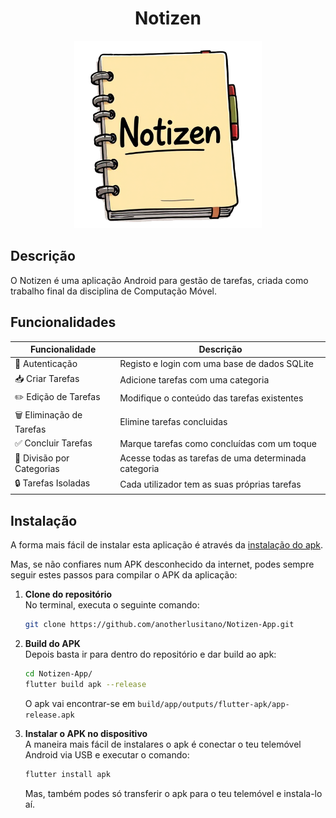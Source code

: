 <div align="center">
  <h1>Notizen</h1>
  <img src="./assets/notizen.png" height=300 width=300 />
</div>

## Descrição

O Notizen é uma aplicação Android para gestão de tarefas, criada como trabalho final da disciplina de Computação Móvel.

## Funcionalidades
| **Funcionalidade**               | **Descrição**                                                                 |
|---------------------------|-------------------------------------------------------------------------------|
| 🔐 Autenticação           | Registo e login com uma base de dados SQLite                                            |
| 📥 Criar Tarefas          | Adicione tarefas com uma categoria                                    |
| ✏️ Edição de Tarefas        | Modifique o conteúdo das tarefas existentes                                      |
| 🗑️ Eliminação de Tarefas        | Elimine tarefas concluidas                                 |
| ✅ Concluir Tarefas       | Marque tarefas como concluídas com um toque                                   |
| 📑 Divisão por Categorias              | Acesse todas as tarefas de uma determinada categoria                                           |
| 🔒 Tarefas Isoladas | Cada utilizador tem as suas próprias tarefas                           |

## Instalação

A forma mais fácil de instalar esta aplicação é através da [instalação do apk](https://github.com/anotherlusitano/Notizen-App/releases/download/v1.0.0/notizen.apk).

Mas, se não confiares num APK desconhecido da internet, podes sempre seguir estes passos para compilar o APK da aplicação:

1. **Clone do repositório**  
   No terminal, executa o seguinte comando:  
   ```sh
   git clone https://github.com/anotherlusitano/Notizen-App.git
   ```  

1. **Build do APK**  
   Depois basta ir para dentro do repositório e dar build ao apk:  
   ```sh
   cd Notizen-App/
   flutter build apk --release
   ```
   O apk vai encontrar-se em `build/app/outputs/flutter-apk/app-release.apk`

2. **Instalar o APK no dispositivo**  
   A maneira mais fácil de instalares o apk é conectar o teu telemóvel Android via USB e executar o comando:  
   ```sh
   flutter install apk
   ```
   Mas, também podes só transferir o apk para o teu telemóvel e instala-lo aí.
